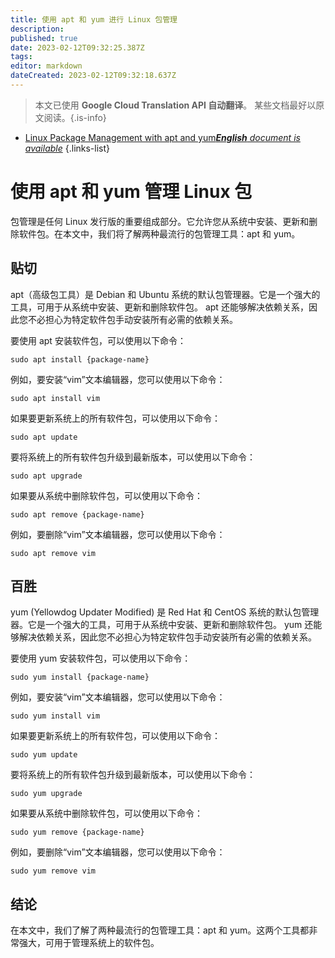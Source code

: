 ```yaml
---
title: 使用 apt 和 yum 进行 Linux 包管理
description: 
published: true
date: 2023-02-12T09:32:25.387Z
tags: 
editor: markdown
dateCreated: 2023-02-12T09:32:18.637Z
---
```


> 本文已使用 **Google Cloud Translation API 自动翻译**。
某些文档最好以原文阅读。{.is-info}



- [Linux Package Management with apt and yum***English** document is available*](/en/Knowledge-base/Linux/linux-package-management-with-apt-and-yum)
{.links-list}



# 使用 apt 和 yum 管理 Linux 包

包管理是任何 Linux 发行版的重要组成部分。它允许您从系统中安装、更新和删除软件包。在本文中，我们将了解两种最流行的包管理工具：apt 和 yum。

## 贴切

apt（高级包工具）是 Debian 和 Ubuntu 系统的默认包管理器。它是一个强大的工具，可用于从系统中安装、更新和删除软件包。 apt 还能够解决依赖关系，因此您不必担心为特定软件包手动安装所有必需的依赖关系。

要使用 apt 安装软件包，可以使用以下命令：

```
sudo apt install {package-name}
```

例如，要安装“vim”文本编辑器，您可以使用以下命令：

```
sudo apt install vim
```

如果要更新系统上的所有软件包，可以使用以下命令：

```
sudo apt update
```

要将系统上的所有软件包升级到最新版本，可以使用以下命令：

```
sudo apt upgrade
```

如果要从系统中删除软件包，可以使用以下命令：

```
sudo apt remove {package-name}
```

例如，要删除“vim”文本编辑器，您可以使用以下命令：

```
sudo apt remove vim
```

## 百胜

yum (Yellowdog Updater Modified) 是 Red Hat 和 CentOS 系统的默认包管理器。它是一个强大的工具，可用于从系统中安装、更新和删除软件包。 yum 还能够解决依赖关系，因此您不必担心为特定软件包手动安装所有必需的依赖关系。

要使用 yum 安装软件包，可以使用以下命令：

```
sudo yum install {package-name}
```

例如，要安装“vim”文本编辑器，您可以使用以下命令：

```
sudo yum install vim
```

如果要更新系统上的所有软件包，可以使用以下命令：

```
sudo yum update
```

要将系统上的所有软件包升级到最新版本，可以使用以下命令：

```
sudo yum upgrade
```

如果要从系统中删除软件包，可以使用以下命令：

```
sudo yum remove {package-name}
```

例如，要删除“vim”文本编辑器，您可以使用以下命令：

```
sudo yum remove vim
```

## 结论

在本文中，我们了解了两种最流行的包管理工具：apt 和 yum。这两个工具都非常强大，可用于管理系统上的软件包。